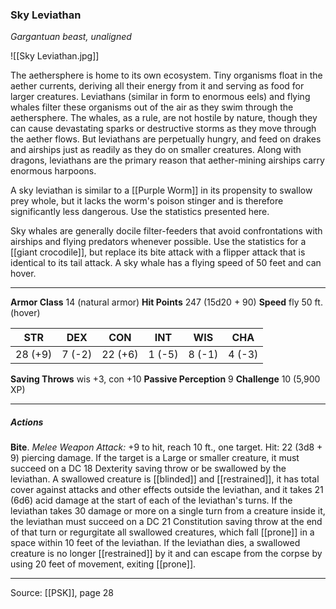 ### Sky Leviathan
_Gargantuan beast, unaligned_

![[Sky Leviathan.jpg]]

The aethersphere is home to its own ecosystem. Tiny organisms float in the aether currents, deriving all their energy from it and serving as food for larger creatures. Leviathans (similar in form to enormous eels) and flying whales filter these organisms out of the air as they swim through the aethersphere. The whales, as a rule, are not hostile by nature, though they can cause devastating sparks or destructive storms as they move through the aether flows. But leviathans are perpetually hungry, and feed on drakes and airships just as readily as they do on smaller creatures. Along with dragons, leviathans are the primary reason that aether-mining airships carry enormous harpoons.

A sky leviathan is similar to a [[Purple Worm]] in its propensity to swallow prey whole, but it lacks the worm's poison stinger and is therefore significantly less dangerous. Use the statistics presented here.

Sky whales are generally docile filter-feeders that avoid confrontations with airships and flying predators whenever possible. Use the statistics for a [[giant crocodile]], but replace its bite attack with a flipper attack that is identical to its tail attack. A sky whale has a flying speed of 50 feet and can hover.



---

**Armor Class** 14 (natural armor)
**Hit Points** 247 (15d20 + 90)
**Speed** fly 50 ft. (hover)

| STR     | DEX     | CON     | INT     | WIS     | CHA     |
|---------|---------|---------|---------|---------|---------|
| 28 (+9) | 7 (-2) | 22 (+6) | 1 (-5) | 8 (-1) | 4 (-3) |

**Saving Throws** wis +3, con +10
**Passive Perception** 9
**Challenge** 10 (5,900 XP)

---

##### Actions
**Bite**. _Melee Weapon Attack:_ +9 to hit, reach 10 ft., one target. Hit: 22 (3d8 + 9) piercing damage. If the target is a Large or smaller creature, it must succeed on a DC 18 Dexterity saving throw or be swallowed by the leviathan. A swallowed creature is [[blinded]] and [[restrained]], it has total cover against attacks and other effects outside the leviathan, and it takes 21 (6d6) acid damage at the start of each of the leviathan's turns. If the leviathan takes 30 damage or more on a single turn from a creature inside it, the leviathan must succeed on a DC 21 Constitution saving throw at the end of that turn or regurgitate all swallowed creatures, which fall [[prone]] in a space within 10 feet of the leviathan. If the leviathan dies, a swallowed creature is no longer [[restrained]] by it and can escape from the corpse by using 20 feet of movement, exiting [[prone]].


---

Source: [[PSK]], page 28